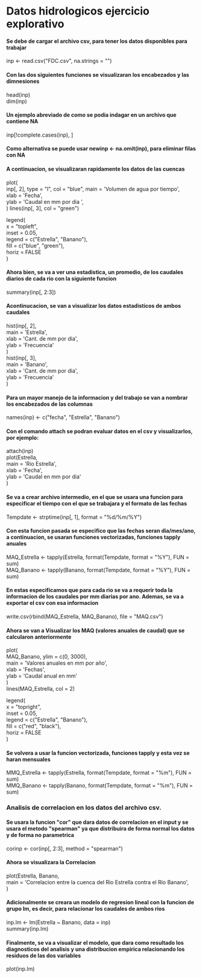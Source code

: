 # Datos hidrologicos ejercicio explorativo
#### Se debe de cargar el archivo csv, para tener los datos disponibles para trabajar

inp <- read.csv("FDC.csv", na.strings = "")

#### Con las dos siguientes funciones se visualizaran los encabezados y las dimnesiones
head(inp)  
dim(inp)

#### Un ejemplo abreviado de como se podia indagar en un archivo que contiene NA
inp[!complete.cases(inp), ]

#### Como alternativa se puede usar newinp <- na.omit(inp), para eliminar filas con NA

#### A continuacion, se visualizaran rapidamente los datos de las cuencas
plot(  
  inp[, 2], type = "l", col = "blue", main = 'Volumen de agua por tiempo',  
  xlab = 'Fecha',  
  ylab = 'Caudal en mm por dia ',  
  )
lines(inp[, 3], col = "green")

legend(  
  x = "topleft",  
  inset = 0.05,  
  legend = c("Estrella", "Banano"),  
  fill = c("blue", "green"),  
  horiz = FALSE  
)

#### Ahora bien, se va a ver una estadistica, un promedio, de los caudales diarios de cada rio con la siguiente funcion
summary(inp[, 2:3])

#### Acontinucacion, se van a visualizar los datos estadisticos de ambos caudales
hist(inp[, 2],  
     main = 'Estrella',  
     xlab = 'Cant. de mm por dia',  
     ylab = 'Frecuencia'  
     )  
hist(inp[, 3],  
     main = 'Banano',  
     xlab = 'Cant. de mm por dia',  
     ylab = 'Frecuencia'  
     )

#### Para un mayor manejo de la informacion y del trabajo se van a nombrar los encabezados de las columnas
names(inp) <- c("fecha", "Estrella", "Banano")

#### Con el comando attach se podran evaluar datos en el csv y visualizarlos, por ejemplo:
attach(inp)   
plot(Estrella,  
     main = 'Rio Estrella',  
     xlab = 'Fecha',  
     ylab = 'Caudal en mm por dia'  
     )

#### Se va a crear archivo intermedio, en el que se usara una funcion para especificar el tiempo con el que se trabajara y el formato de las fechas
Tempdate <- strptime(inp[, 1], format = "%d/%m/%Y")

#### Con esta funcion pasada se especifico que las fechas seran dia/mes/ano, a continuacion, se usaran funciones vectorizadas, funciones tapply anuales
MAQ_Estrella <- tapply(Estrella, format(Tempdate, format = "%Y"), FUN = sum)  
MAQ_Banano <- tapply(Banano, format(Tempdate, format = "%Y"), FUN = sum)

#### En estas especificamos que para cada rio se va a requerir toda la informacion de los caudales por mm diarias por ano. Ademas, se va a exportar el csv con esa informacion
write.csv(rbind(MAQ_Estrella, MAQ_Banano), file = "MAQ.csv")

#### Ahora se van a Visualizar los MAQ (valores anuales de caudal) que se calcularon anteriormente
plot(  
  MAQ_Banano, ylim = c(0, 3000),  
  main = 'Valores anuales en mm por año',  
  xlab = 'Fechas',  
  ylab = 'Caudal anual en mm'  
  )  
lines(MAQ_Estrella, col = 2)

legend(  
  x = "topright",  
  inset = 0.05,  
  legend = c("Estrella", "Banano"),  
  fill = c("red", "black"),  
  horiz = FALSE  
)

#### Se volvera a usar la funcion vectorizada, funciones tapply y esta vez se haran mensuales
MMQ_Estrella <- tapply(Estrella, format(Tempdate, format = "%m"), FUN = sum)    
MMQ_Banano <- tapply(Banano, format(Tempdate, format = "%m"), FUN = sum)



### Analisis de correlacion en los datos del archivo csv.
#### Se usara la funcion "cor" que dara datos de correlacion en el input y se usara el metodo "spearman" ya que distribuira de forma normal los datos y de forma no parametrica
corinp <- cor(inp[, 2:3], method = "spearman")

#### Ahora se visualizara la Correlacion
plot(Estrella, Banano,  
     main = 'Correlacion entre la cuenca del Rio Estrella contra el Rio Banano',  
     )

#### Adicionalmente se creara un modelo de regresion lineal con la funcion de grupo lm, es decir, para relacionar los caudales de ambos rios
inp.lm <- lm(Estrella ~ Banano, data = inp)  
summary(inp.lm)

#### Finalmente, se va a visualizar el modelo, que dara como resultado los diagnosticos del analisis y una distribucion empirica relacionando los residuos de las dos variables
plot(inp.lm)

